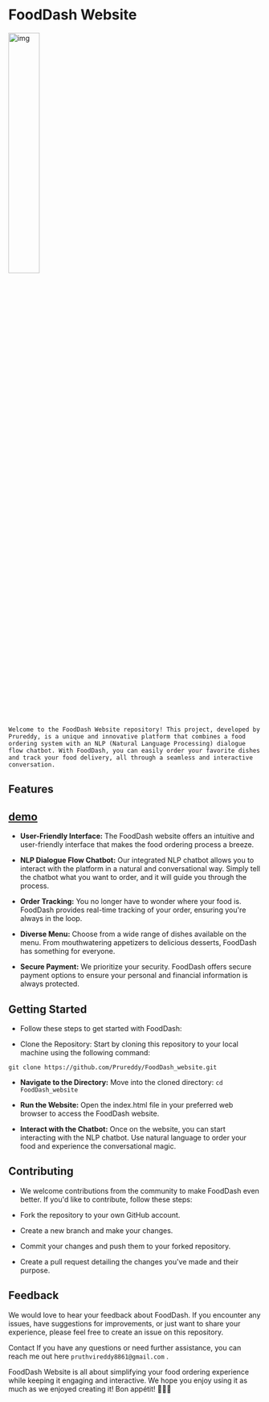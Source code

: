 # FoodDash Website
<img src="https://github.com/Prureddy/FoodDash_website/assets/99805816/45521179-a490-4998-b3e1-d3be4f30b12c" alt="img" width=35% >


```Welcome to the FoodDash Website repository! This project, developed by Prureddy, is a unique and innovative platform that combines a food ordering system with an NLP (Natural Language Processing) dialogue flow chatbot. With FoodDash, you can easily order your favorite dishes and track your food delivery, all through a seamless and interactive conversation.```

## Features
## [demo](https://prureddy.github.io/FoodDash_website/)
- **User-Friendly Interface:** The FoodDash website offers an intuitive and user-friendly interface that makes the food ordering process a breeze.

- **NLP Dialogue Flow Chatbot:** Our integrated NLP chatbot allows you to interact with the platform in a natural and conversational way. Simply tell the chatbot what you want to order, and it will guide you through the process.

- **Order Tracking:** You no longer have to wonder where your food is. FoodDash provides real-time tracking of your order, ensuring you're always in the loop.

- **Diverse Menu:** Choose from a wide range of dishes available on the menu. From mouthwatering appetizers to delicious desserts, FoodDash has something for everyone.

- **Secure Payment:** We prioritize your security. FoodDash offers secure payment options to ensure your personal and financial information is always protected.

## Getting Started
- Follow these steps to get started with FoodDash:

- Clone the Repository: Start by cloning this repository to your local machine using the following command:

```git clone https://github.com/Prureddy/FoodDash_website.git```
- **Navigate to the Directory:** Move into the cloned directory:
```cd FoodDash_website```
- **Run the Website:** Open the index.html file in your preferred web browser to access the FoodDash website.

- **Interact with the Chatbot:** Once on the website, you can start interacting with the NLP chatbot. Use natural language to order your food and experience the conversational magic.

## Contributing
- We welcome contributions from the community to make FoodDash even better. If you'd like to contribute, follow these steps:

- Fork the repository to your own GitHub account.

- Create a new branch and make your changes.

- Commit your changes and push them to your forked repository.

- Create a pull request detailing the changes you've made and their purpose.

## Feedback
We would love to hear your feedback about FoodDash. If you encounter any issues, have suggestions for improvements, or just want to share your experience, please feel free to create an issue on this repository.

Contact
If you have any questions or need further assistance, you can reach me out here ```pruthvireddy8861@gmail.com``` .

FoodDash Website is all about simplifying your food ordering experience while keeping it engaging and interactive. We hope you enjoy using it as much as we enjoyed creating it! Bon appétit! 🍔🍕🍣
